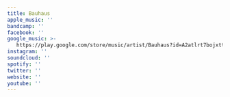 ```yaml
---
title: Bauhaus
apple_music: ''
bandcamp: ''
facebook: ''
google_music: >-
   https://play.google.com/store/music/artist/Bauhaus?id=A2atlrt7bojxtt3vorrtak3mbu4
instagram: ''
soundcloud: ''
spotify: ''
twitter: ''
website: ''
youtube: ''
---
```

